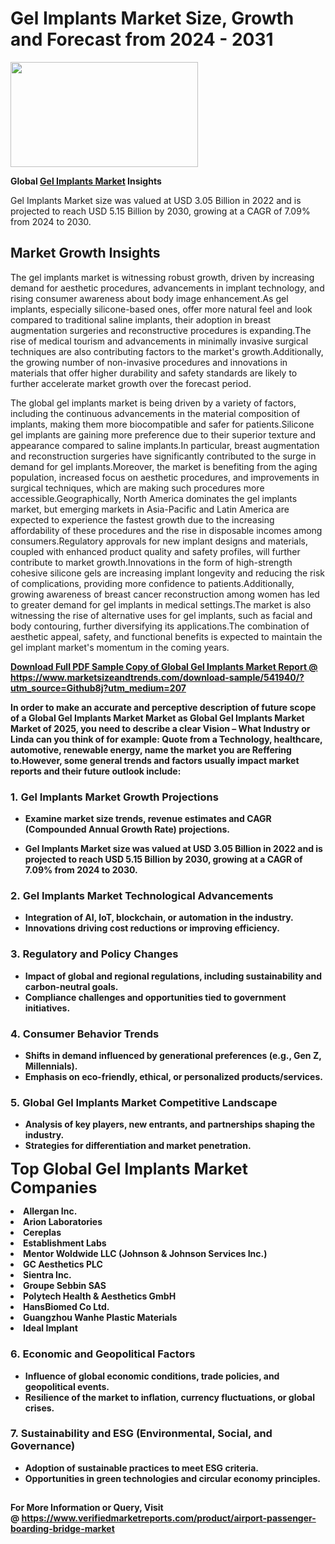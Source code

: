 <H1>Gel Implants Market Size, Growth and Forecast from 2024 - 2031</H1><img class="aligncenter size-medium wp-image-584254" src="https://thirdeyenews.in/wp-content/uploads/2024/09/Global-Market-Research-300x168.jpeg" alt="" width="300" height="168" /><p><strong>Global&nbsp;<a href="https://www.marketsizeandtrends.com/download-sample/541940/?utm_source=Github8j?utm_medium=207">Gel Implants Market</a> Insights</strong></p><p>Gel Implants Market size was valued at USD 3.05 Billion in 2022 and is projected to reach USD 5.15 Billion by 2030, growing at a CAGR of 7.09% from 2024 to 2030.</p><p><h2>Market Growth Insights</h2> <p>The gel implants market is witnessing robust growth, driven by increasing demand for aesthetic procedures, advancements in implant technology, and rising consumer awareness about body image enhancement.As gel implants, especially silicone-based ones, offer more natural feel and look compared to traditional saline implants, their adoption in breast augmentation surgeries and reconstructive procedures is expanding.The rise of medical tourism and advancements in minimally invasive surgical techniques are also contributing factors to the market's growth.Additionally, the growing number of non-invasive procedures and innovations in materials that offer higher durability and safety standards are likely to further accelerate market growth over the forecast period.</p> <p><strong><a href="#"></a></strong></p> <p>The global gel implants market is being driven by a variety of factors, including the continuous advancements in the material composition of implants, making them more biocompatible and safer for patients.Silicone gel implants are gaining more preference due to their superior texture and appearance compared to saline implants.In particular, breast augmentation and reconstruction surgeries have significantly contributed to the surge in demand for gel implants.Moreover, the market is benefiting from the aging population, increased focus on aesthetic procedures, and improvements in surgical techniques, which are making such procedures more accessible.Geographically, North America dominates the gel implants market, but emerging markets in Asia-Pacific and Latin America are expected to experience the fastest growth due to the increasing affordability of these procedures and the rise in disposable incomes among consumers.Regulatory approvals for new implant designs and materials, coupled with enhanced product quality and safety profiles, will further contribute to market growth.Innovations in the form of high-strength cohesive silicone gels are increasing implant longevity and reducing the risk of complications, providing more confidence to patients.Additionally, growing awareness of breast cancer reconstruction among women has led to greater demand for gel implants in medical settings.The market is also witnessing the rise of alternative uses for gel implants, such as facial and body contouring, further diversifying its applications.The combination of aesthetic appeal, safety, and functional benefits is expected to maintain the gel implant market's momentum in the coming years.<p><strong><a href="#"></p><p><span class=""><strong>Download Full PDF Sample Copy of Global Gel Implants Market Report</strong> @ <a href="https://www.marketsizeandtrends.com/download-sample/541940/?utm_source=Github8j?utm_medium=207" target="_blank">https://www.marketsizeandtrends.com/download-sample/541940/?utm_source=Github8j?utm_medium=207</a></span></p><p>In order to make an accurate and perceptive description of future scope of a Global&nbsp;Gel Implants Market Market as Global&nbsp;Gel Implants Market Market of 2025, you need to describe a clear Vision &ndash; What Industry or Linda can you think of for example: Quote from a Technology, healthcare, automotive, renewable energy, name the market you are Reffering to.However, some general trends and factors usually impact market reports and their future outlook include:</p><h3>1.&nbsp;<strong>Gel Implants Market Growth Projections</strong></h3><ul><li>Examine market size trends, revenue estimates and CAGR (Compounded Annual Growth Rate) projections.</li><li><p>Gel Implants Market size was valued at USD 3.05 Billion in 2022 and is projected to reach USD 5.15 Billion by 2030, growing at a CAGR of 7.09% from 2024 to 2030.</p></li></ul><h3>2.&nbsp;<strong>Gel Implants Market Technological Advancements</strong></h3><ul><li>Integration of AI, IoT, blockchain, or automation in the industry.</li><li>Innovations driving cost reductions or improving efficiency.</li></ul><h3>3.&nbsp;<strong>Regulatory and Policy Changes</strong></h3><ul><li>Impact of global and regional regulations, including sustainability and carbon-neutral goals.</li><li>Compliance challenges and opportunities tied to government initiatives.</li></ul><h3>4.&nbsp;<strong>Consumer Behavior Trends</strong></h3><ul><li>Shifts in demand influenced by generational preferences (e.g., Gen Z, Millennials).</li><li>Emphasis on eco-friendly, ethical, or personalized products/services.</li></ul><h3>5.&nbsp;<strong>Global Gel Implants Market Competitive Landscape</strong></h3><ul><li>Analysis of key players, new entrants, and partnerships shaping the industry.</li><li>Strategies for differentiation and market penetration.</li></ul><p data-pm-slice="1 1 []"><span style="color: inherit; font-family: inherit; font-size: 25px;">Top Global Gel Implants Market Companies</span></p><div class="" data-test-id=""><p><li>Allergan Inc.</li><li> Arion Laboratories</li><li> Cereplas</li><li> Establishment Labs</li><li> Mentor Woldwide LLC (Johnson & Johnson Services Inc.)</li><li> GC Aesthetics PLC</li><li> Sientra Inc.</li><li> Groupe Sebbin SAS</li><li> Polytech Health & Aesthetics GmbH</li><li> HansBiomed Co Ltd.</li><li> Guangzhou Wanhe Plastic Materials</li><li> Ideal Implant</li></p></div><h3>6.&nbsp;<strong>Economic and Geopolitical Factors</strong></h3><ul><li>Influence of global economic conditions, trade policies, and geopolitical events.</li><li>Resilience of the market to inflation, currency fluctuations, or global crises.</li></ul><h3>7.&nbsp;<strong>Sustainability and ESG (Environmental, Social, and Governance)</strong></h3><ul><li>Adoption of sustainable practices to meet ESG criteria.</li><li>Opportunities in green technologies and circular economy principles.</li></ul><h2><strong style="font-size: 14px;">For More Information or Query, Visit @&nbsp;</strong><a style="background-color: #ffffff; font-size: 14px;" href="https://www.marketsizeandtrends.com/report/gel-implants-market/" target="_blank">https://www.verifiedmarketreports.com/product/airport-passenger-boarding-bridge-market</a></h2>